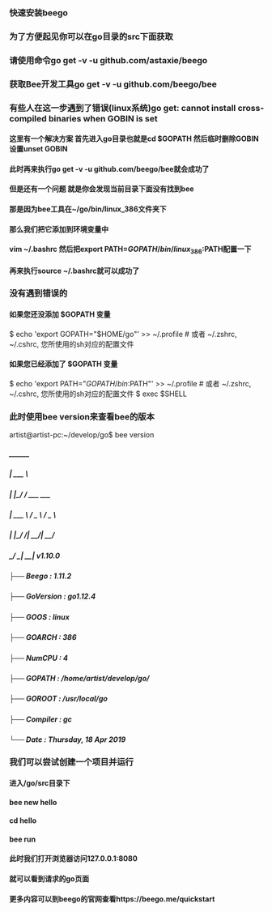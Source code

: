 ### 快速安装beego
### 为了方便起见你可以在go目录的src下面获取
### 请使用命令go get -v -u github.com/astaxie/beego
### 获取Bee开发工具go get -v -u github.com/beego/bee
### 有些人在这一步遇到了错误(linux系统)go get: cannot install cross-compiled binaries when GOBIN is set
#### 这里有一个解决方案 首先进入go目录也就是cd $GOPATH 然后临时删除GOBIN设置unset GOBIN
#### 此时再来执行go get -v -u github.com/beego/bee就会成功了
#### 但是还有一个问题 就是你会发现当前目录下面没有找到bee
#### 那是因为bee工具在~/go/bin/linux_386文件夹下
#### 那么我们把它添加到环境变量中
#### vim ~/.bashrc 然后把export PATH=$GOPATH/bin/linux_386:$PATH配置一下 
#### 再来执行source ~/.bashrc就可以成功了
###  没有遇到错误的
#### 如果您还没添加 $GOPATH 变量
$ echo 'export GOPATH="$HOME/go"' >> ~/.profile # 或者 ~/.zshrc, ~/.cshrc, 您所使用的sh对应的配置文件

#### 如果您已经添加了 $GOPATH 变量
$ echo 'export PATH="$GOPATH/bin:$PATH"' >> ~/.profile # 或者 ~/.zshrc, ~/.cshrc, 您所使用的sh对应的配置文件
$ exec $SHELL
### 此时使用bee version来查看bee的版本
artist@artist-pc:~/develop/go$ bee version
##### ______
##### | ___ \
##### | |_/ /  ___   ___
##### | ___ \ / _ \ / _ \
##### | |_/ /|  __/|  __/
##### \____/  \___| \___| v1.10.0

##### ├── Beego     : 1.11.2
##### ├── GoVersion : go1.12.4
##### ├── GOOS      : linux
##### ├── GOARCH    : 386
##### ├── NumCPU    : 4
##### ├── GOPATH    : /home/artist/develop/go/
##### ├── GOROOT    : /usr/local/go
##### ├── Compiler  : gc
##### └── Date      : Thursday, 18 Apr 2019
### 我们可以尝试创建一个项目并运行
#### 进入/go/src目录下
#### bee new hello
#### cd hello
#### bee run
#### 此时我们打开浏览器访问127.0.0.1:8080
#### 就可以看到请求的go页面
#### 更多内容可以到beego的官网查看https://beego.me/quickstart

